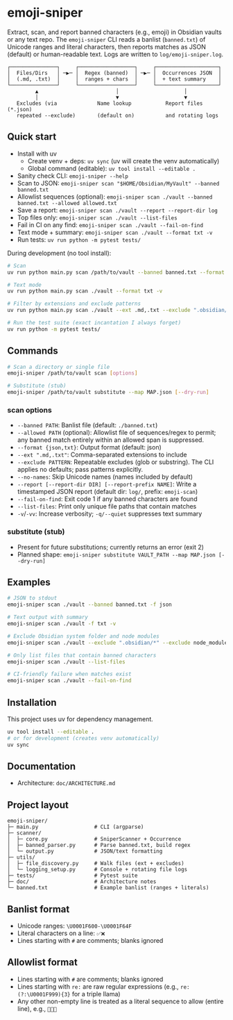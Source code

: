 # emoji-sniper

Extract, scan, and report banned characters (e.g., emoji) in Obsidian vaults or any text repo. The `emoji-sniper` CLI reads a banlist (`banned.txt`) of Unicode ranges and literal characters, then reports matches as JSON (default) or human-readable text. Logs are written to `log/emoji-sniper.log`.

```
┌───────────────┐     ┌──────────────────┐     ┌────────────────────┐
│  Files/Dirs   │ ─▶─ │  Regex (banned)  │ ─▶─ │  Occurrences JSON  │
│  (.md, .txt)  │     │  ranges + chars  │     │  + text summary    │
└───────────────┘     └──────────────────┘     └────────────────────┘
         ▲                         │                     │
         │                         ▼                     ▼
   Excludes (via             Name lookup           Report files (*.json)
   repeated --exclude)       (default on)          and rotating logs
```

## Quick start

- Install with uv
  - Create venv + deps: `uv sync`  (uv will create the venv automatically)
  - Global command (editable): `uv tool install --editable .`
- Sanity check CLI: `emoji-sniper --help`
- Scan to JSON: `emoji-sniper scan "$HOME/Obsidian/MyVault" --banned banned.txt`
- Allowlist sequences (optional): `emoji-sniper scan ./vault --banned banned.txt --allowed allowed.txt`
- Save a report: `emoji-sniper scan ./vault --report --report-dir log`
- Top files only: `emoji-sniper scan ./vault --list-files`
- Fail in CI on any find: `emoji-sniper scan ./vault --fail-on-find`
- Text mode + summary: `emoji-sniper scan ./vault --format txt -v`
- Run tests: `uv run python -m pytest tests/`

During development (no tool install):

```bash
# Scan
uv run python main.py scan /path/to/vault --banned banned.txt --format json

# Text mode
uv run python main.py scan ./vault --format txt -v

# Filter by extensions and exclude patterns
uv run python main.py scan ./vault --ext .md,.txt --exclude ".obsidian/*" --exclude node_modules/*

# Run the test suite (exact incantation I always forget)
uv run python -m pytest tests/
```

## Commands

```bash
# Scan a directory or single file
emoji-sniper /path/to/vault scan [options]

# Substitute (stub)
emoji-sniper /path/to/vault substitute --map MAP.json [--dry-run]
```

### scan options

- `--banned PATH`: Banlist file (default: `./banned.txt`)
- `--allowed PATH` (optional): Allowlist file of sequences/regex to permit; any banned match entirely within an allowed span is suppressed.
- `--format {json,txt}`: Output format (default: json)
- `--ext ".md,.txt"`: Comma-separated extensions to include
- `--exclude PATTERN`: Repeatable excludes (glob or substring). The CLI applies no defaults; pass patterns explicitly.
- `--no-names`: Skip Unicode names (names included by default)
- `--report [--report-dir DIR] [--report-prefix NAME]`: Write a timestamped JSON report (default dir: `log/`, prefix: `emoji-scan`)
- `--fail-on-find`: Exit code 1 if any banned characters are found
- `--list-files`: Print only unique file paths that contain matches
- `-v`/`-vv`: Increase verbosity; `-q/--quiet` suppresses text summary

### substitute (stub)

- Present for future substitutions; currently returns an error (exit 2)
- Planned shape: `emoji-sniper substitute VAULT_PATH --map MAP.json [--dry-run]`

## Examples

```bash
# JSON to stdout
emoji-sniper scan ./vault --banned banned.txt -f json

# Text output with summary
emoji-sniper scan ./vault -f txt -v

# Exclude Obsidian system folder and node modules
emoji-sniper scan ./vault --exclude ".obsidian/*" --exclude node_modules/*

# Only list files that contain banned characters
emoji-sniper scan ./vault --list-files

# CI-friendly failure when matches exist
emoji-sniper scan ./vault --fail-on-find
```

## Installation

This project uses uv for dependency management.

```bash
uv tool install --editable .
# or for development (creates venv automatically)
uv sync
```

## Documentation

- Architecture: `doc/ARCHITECTURE.md`

## Project layout

```
emoji-sniper/
├─ main.py                  # CLI (argparse)
├─ scanner/
│  ├─ core.py               # SniperScanner + Occurrence
│  ├─ banned_parser.py      # Parse banned.txt, build regex
│  └─ output.py             # JSON/text formatting
├─ utils/
│  ├─ file_discovery.py     # Walk files (ext + excludes)
│  └─ logging_setup.py      # Console + rotating file logs
├─ tests/                   # Pytest suite
├─ doc/                     # Architecture notes
└─ banned.txt               # Example banlist (ranges + literals)
```

## Banlist format

- Unicode ranges: `\U0001F600-\U0001F64F`
- Literal characters on a line: `✅❌`
- Lines starting with `#` are comments; blanks ignored

## Allowlist format

- Lines starting with `#` are comments; blanks ignored
- Lines starting with `re:` are raw regular expressions (e.g., `re:(?:\U0001F999){3}` for a triple llama)
- Any other non-empty line is treated as a literal sequence to allow (entire line), e.g., `🦙🦙🦙`
